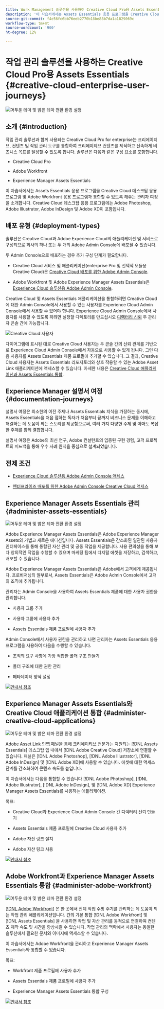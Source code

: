 ```yaml
---
title: Work Management 솔루션을 사용하여 Creative Cloud Pro용 Assets Essentials 설정
description: '이 자습서에서는 Assets Essentials 응용 프로그램을 Creative Cloud 데스크탑 응용 프로그램 및 Adobe Workfront 응용 프로그램과 통합할 수 있도록 해주는 관리자 여정을 소개합니다. Creative Cloud 데스크탑 응용 프로그램에는 Adobe Photoshop, Adobe Illustrator, Adobe InDesign 및 Adobe XD이 포함됩니다. '
source-git-commit: f4e56fc6bb76eeb2770b18be88b7da1a1829069c
workflow-type: tm+mt
source-wordcount: '900'
ht-degree: 12%

---
```



# 작업 관리 솔루션을 사용하는 Creative Cloud Pro용 Assets Essentials {#creative-cloud-enterprise-user-journeys}

![어두운 테마 및 밝은 테마 전환 환경 설정](assets/cce-next-banner-landing-page.png)

## 소개 {#introduction}

작업 관리 솔루션과 함께 사용되는 Creative Cloud Pro for enterprise는 크리에이티브, 컨텐츠 및 작업 관리 도구를 통합하여 크리에이티브 컨텐츠를 제작하고 신속하게 비즈니스 목표를 달성할 수 있도록 합니다. 솔루션은 다음과 같은 구성 요소를 포함합니다.

* Creative Cloud Pro

* Adobe Workfront

* Experience Manager Assets Essentials

이 자습서에서는 Assets Essentials 응용 프로그램을 Creative Cloud 데스크탑 응용 프로그램 및 Adobe Workfront 응용 프로그램과 통합할 수 있도록 해주는 관리자 여정을 소개합니다. Creative Cloud 데스크탑 응용 프로그램에는 Adobe Photoshop, Adobe Illustrator, Adobe InDesign 및 Adobe XD이 포함됩니다.

## 배포 유형 {#deployment-types}

솔루션은 Creative Cloud과 Adobe Experience Cloud의 애플리케이션 및 서비스로 구성되므로 회사의 하나 또는 두 개의 Adobe Admin Console에 배포될 수 있습니다.

두 Admin Console으로 배포하는 경우 추가 구성 단계가 필요합니다.

* Creative Cloud 서비스 및 애플리케이션(enterprise Pro 및 선택적 모듈용 Creative Cloud)은 [Creative Cloud 배포를 위한 Adobe Admin Console](https://chl-author-preview.corp.adobe.com/content/help/en/enterprise/admin-guide.html).

* Adobe Workfront 및 Adobe Experience Manager Assets Essentials은 [Experience Cloud 솔루션용 Adobe Admin Console](https://experienceleague.adobe.com/docs/core-services/interface/administration/admin-getting-started.html).

Creative Cloud 및 Assets Essentials 애플리케이션을 통합하려면 Creative Cloud에 대한 Admin Console에서 사용할 수 있는 사용자를 Experience Cloud Admin Console에서 사용할 수 있어야 합니다. Experience Cloud Admin Console에서 사용자를 사용할 수 있도록 하려면 설정할 디렉토리를 만드십시오 [디렉터리 신뢰](https://helpx.adobe.com/enterprise/using/set-up-identity.html#directory-trusting) 두 관리자 콘솔 간에 가능합니다.

![Creative Cloud 사용자](assets/creative-cloud-users.svg)

다이어그램에 표시된 대로 Creative Cloud 사용자는 두 콘솔 간의 신뢰 관계를 기반으로 Experience Cloud Admin Console에서 자동으로 사용할 수 있게 됩니다. 그런 다음 사용자를 Assets Essentials 제품 프로필에 추가할 수 있습니다. 그 결과, Creative Cloud 사용자는 Assets Essentials 리포지토리와 상호 작용할 수 있는 Adobe Asset Link 애플리케이션에 액세스할 수 있습니다. 자세한 내용은 [Creative Cloud 애플리케이션과 Assets Essentials 통합](integrate-assets-essentials-creative-cloud.md).

## Experience Manager 설명서 여정 {#documentation-journeys}

설명서 여정은 최소한의 이전 주제나 Assets Essentials 지식을 가정하는 동시에, Assets Essentials을 처음 접하는 독자가 처음부터 끝까지 비즈니스 문제를 이해하고 해결하는 데 도움이 되는 스토리를 제공함으로써, 여러 가지 다양한 주제 및 아마도 복잡한 주제를 함께 결합합니다.

설명서 여정은 Adobe의 최신 연구, Adobe 컨설턴트의 입증된 구현 경험, 고객 프로젝트의 피드백을 통해 우수 사례 원칙을 중심으로 설계되었습니다.

## 전제 조건

* [Experience Cloud 솔루션용 Adobe Admin Console 액세스](https://experienceleague.adobe.com/docs/core-services/interface/administration/admin-getting-started.html)

* [엔터프라이즈 배포를 위한 Adobe Admin Console Creative Cloud 액세스](https://helpx.adobe.com/enterprise/admin-guide.html)

## Experience Manager Assets Essentials 관리 {#administer-assets-essentials}

![어두운 테마 및 밝은 테마 전환 환경 설정](assets/cce-assets.png)

Adobe Experience Manager Assets Essentials은 Adobe Experience Manager Assets의 가볍고 새로운 에디션입니다. Assets Essentials은 간소화된 일관된 사용자 인터페이스를 통해 통합된 자산 관리 및 공동 작업을 제공합니다. 사용 편의성을 통해 보다 창의적인 작업을 수행할 수 있으며 마케팅 팀에서 디지털 에셋을 저장하고, 검색하고, 배포할 수 있습니다.

Adobe Experience Manager Assets Essentials은 Adobe에서 고객에게 제공됩니다. 프로비저닝의 일부로서, Assets Essentials은 Adobe Admin Console에서 고객의 조직에 추가됩니다.

관리자는 Admin Console을 사용하여 Assets Essentials 제품에 대한 사용자 권한을 관리합니다.

* 사용자 그룹 추가

* 사용자 그룹에 사용자 추가

* Assets Essentials 제품 프로필에 사용자 추가

Admin Console에서 사용자 권한을 관리하고 나면 관리자는 Assets Essentials 응용 프로그램을 사용하여 다음을 수행할 수 있습니다.

* 조직의 요구 사항에 가장 적합한 폴더 구조 만들기

* 폴더 구조에 대한 권한 관리

* 메타데이터 양식 설정

[![안내서 참조](https://helpx.adobe.com/content/dam/help/en/marketing-cloud/how-to/digital-foundation/_jcr_content/main-pars/image_1250343773/see-the-guide-sm.png)](adminster-aem-assets-essentials.md)

## Experience Manager Assets Essentials와 Creative Cloud 애플리케이션 통합 {#administer-creative-cloud-applications}

![어두운 테마 및 밝은 테마 전환 환경 설정](assets/cce-creative-cloud.png)

[Adobe Asset Link 인앱 패널](https://www.adobe.com/kr/creativecloud/business/enterprise/adobe-asset-link.html)을 통해 크리에이티브 전문가는 지원되는 [!DNL Assets Essentials] 데스크탑 앱 내에서 [!DNL Adobe Creative Cloud] 저장소에 연결할 수 있습니다. 패널은 [!DNL Adobe Photoshop], [!DNL Adobe Illustrator], [!DNL Adobe InDesign] 및 [!DNL Adobe XD]에 사용할 수 있습니다. 에셋에 대한 액세스 단계를 간소화하여 콘텐츠 속도를 높입니다.

이 자습서에서는 다음을 통합할 수 있습니다 [!DNL Adobe Photoshop], [!DNL Adobe Illustrator], [!DNL Adobe InDesign], 및 [!DNL Adobe XD] Experience Manager Assets Essentials를 사용하는 애플리케이션.

목표:

* Creative Cloud과 Experience Cloud Admin Console 간 디렉터리 신뢰 만들기

* Assets Essentials 제품 프로필에 Creative Cloud 사용자 추가

* Adobe 자산 링크 설치

* Adobe 자산 링크 사용

[![안내서 참조](https://helpx.adobe.com/content/dam/help/en/marketing-cloud/how-to/digital-foundation/_jcr_content/main-pars/image_1250343773/see-the-guide-sm.png)](integrate-assets-essentials-creative-cloud.md)

## Adobe Workfront과 Experience Manager Assets Essentials 통합 {#administer-adobe-workfront}

![어두운 테마 및 밝은 테마 전환 환경 설정](assets/cce-workfront.png)

[[!DNL Adobe Workfront]](https://www.workfront.com/) 은 한 곳에서 전체 작업 수명 주기를 관리하는 데 도움이 되는 작업 관리 애플리케이션입니다. 간의 기본 통합 [!DNL Adobe Workfront] 및 [!DNL Assets Essentials] 을 사용하면 작업 및 자산 관리를 동적으로 연결하여 컨텐츠 제작 속도 및 시간을 향상시킬 수 있습니다. 작업 관리의 맥락에서 사용자는 동일한 솔루션에서 필요한 문서와 이미지에 액세스할 수 있습니다.

이 자습서에서는 Adobe Workfront을 관리하고 Experience Manager Assets Essentials와 통합할 수 있습니다.

목표:

* Workfront 제품 프로필에 사용자 추가

* Assets Essentials 제품 프로필에 사용자 추가

* Experience Manager Assets Essentials 통합 구성

[![안내서 참조](https://helpx.adobe.com/content/dam/help/en/marketing-cloud/how-to/digital-foundation/_jcr_content/main-pars/image_1250343773/see-the-guide-sm.png)](integrate-assets-essentials-workfront.md)


